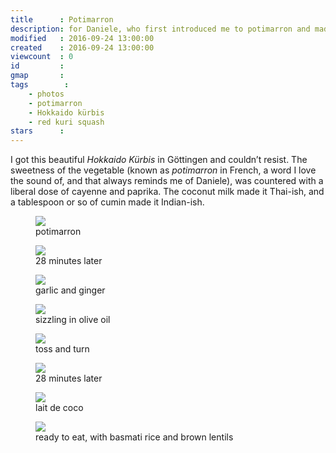 ```yaml
---
title      : Potimarron
description: for Daniele, who first introduced me to potimarron and made it for me
modified   : 2016-09-24 13:00:00
created    : 2016-09-24 13:00:00
viewcount  : 0
id         : 
gmap       : 
tags        :
    - photos
    - potimarron
    - Hokkaido kürbis
    - red kuri squash
stars      : 
---
```


<style>
figcaption {clear: both;}
</style>

I got this beautiful *Hokkaido Kürbis* in Göttingen and couldn’t resist. The sweetness of the vegetable (known as *potimarron* in French, a word I love the sound of, and that always reminds me of Daniele), was countered with a liberal dose of cayenne and paprika. The coconut milk made it Thai-ish, and a tablespoon or so of cumin made it Indian-ish.

<figure>
<img src="img/IMG_7275.jpg">
<figcaption>potimarron</figcaption>
</figure>

<figure>
<img src="img/IMG_7276.jpg">
<figcaption>28 minutes later</figcaption>
</figure>

<figure>
<img src="img/IMG_7280.jpg">
<figcaption>garlic and ginger</figcaption>
</figure>

<figure>
<img src="img/IMG_7278.jpg">
<figcaption>sizzling in olive oil</figcaption>
</figure>

<figure>
<img src="img/IMG_7279.jpg">
<figcaption>toss and turn</figcaption>
</figure>

<figure>
<img src="img/IMG_7281.jpg">
<figcaption>28 minutes later</figcaption>
</figure>

<figure>
<img src="img/IMG_7283.jpg">
<figcaption>lait de coco</figcaption>
</figure>

<figure>
<img src="img/IMG_7284.jpg">
<figcaption>ready to eat, with basmati rice and brown lentils</figcaption>
</figure> 

